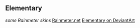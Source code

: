 Elementary
----------
*some Rainmeter skins*
[Rainmeter.net](http://rainmeter.net/cms/)
[Elementary on DeviantArt](http://flyinghyrax.deviantart.com/art/Elementary-Rainmeter-1-5-1-244031084)